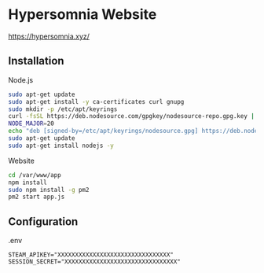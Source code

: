 # Hypersomnia Website
https://hypersomnia.xyz/

## Installation
Node.js
```bash
sudo apt-get update
sudo apt-get install -y ca-certificates curl gnupg
sudo mkdir -p /etc/apt/keyrings
curl -fsSL https://deb.nodesource.com/gpgkey/nodesource-repo.gpg.key | sudo gpg --dearmor -o /etc/apt/keyrings/nodesource.gpg
NODE_MAJOR=20
echo "deb [signed-by=/etc/apt/keyrings/nodesource.gpg] https://deb.nodesource.com/node_$NODE_MAJOR.x nodistro main" | sudo tee /etc/apt/sources.list.d/nodesource.list
sudo apt-get update
sudo apt-get install nodejs -y
```

Website
```bash
cd /var/www/app
npm install
sudo npm install -g pm2
pm2 start app.js
```

## Configuration
.env
```env
STEAM_APIKEY="XXXXXXXXXXXXXXXXXXXXXXXXXXXXXXXX"
SESSION_SECRET="XXXXXXXXXXXXXXXXXXXXXXXXXXXXXXXX"
```
